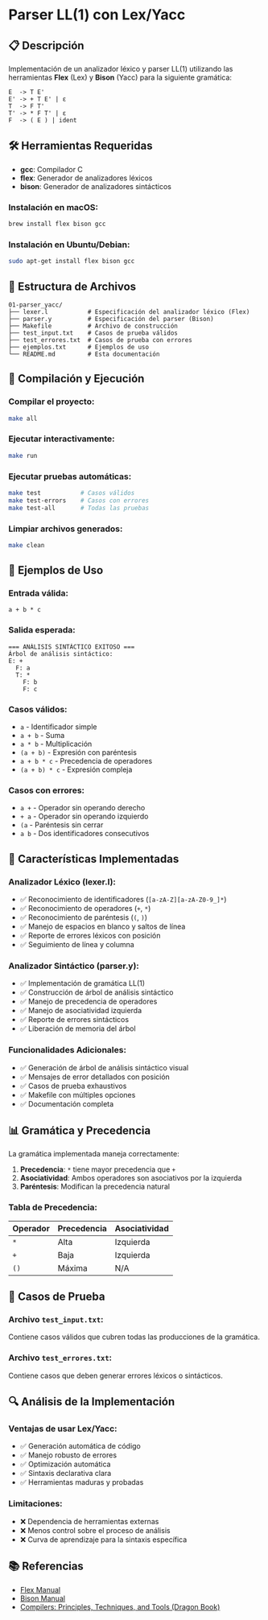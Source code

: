 # Parser LL(1) con Lex/Yacc

## 📋 Descripción

Implementación de un analizador léxico y parser LL(1) utilizando las herramientas **Flex** (Lex) y **Bison** (Yacc) para la siguiente gramática:

```
E  -> T E'
E' -> + T E' | ε
T  -> F T'
T' -> * F T' | ε
F  -> ( E ) | ident
```

## 🛠️ Herramientas Requeridas

- **gcc**: Compilador C
- **flex**: Generador de analizadores léxicos
- **bison**: Generador de analizadores sintácticos

### Instalación en macOS:
```bash
brew install flex bison gcc
```

### Instalación en Ubuntu/Debian:
```bash
sudo apt-get install flex bison gcc
```

## 📁 Estructura de Archivos

```
01-parser_yacc/
├── lexer.l           # Especificación del analizador léxico (Flex)
├── parser.y          # Especificación del parser (Bison)
├── Makefile          # Archivo de construcción
├── test_input.txt    # Casos de prueba válidos
├── test_errores.txt  # Casos de prueba con errores
├── ejemplos.txt      # Ejemplos de uso
└── README.md         # Esta documentación
```

## 🚀 Compilación y Ejecución

### Compilar el proyecto:
```bash
make all
```

### Ejecutar interactivamente:
```bash
make run
```

### Ejecutar pruebas automáticas:
```bash
make test           # Casos válidos
make test-errors    # Casos con errores
make test-all       # Todas las pruebas
```

### Limpiar archivos generados:
```bash
make clean
```

## 📝 Ejemplos de Uso

### Entrada válida:
```
a + b * c
```

### Salida esperada:
```
=== ANÁLISIS SINTÁCTICO EXITOSO ===
Árbol de análisis sintáctico:
E: +
  F: a
  T: *
    F: b
    F: c
```

### Casos válidos:
- `a` - Identificador simple
- `a + b` - Suma
- `a * b` - Multiplicación
- `(a + b)` - Expresión con paréntesis
- `a + b * c` - Precedencia de operadores
- `(a + b) * c` - Expresión compleja

### Casos con errores:
- `a +` - Operador sin operando derecho
- `+ a` - Operador sin operando izquierdo
- `(a` - Paréntesis sin cerrar
- `a b` - Dos identificadores consecutivos

## 🔧 Características Implementadas

### Analizador Léxico (lexer.l):
- ✅ Reconocimiento de identificadores (`[a-zA-Z][a-zA-Z0-9_]*`)
- ✅ Reconocimiento de operadores (`+`, `*`)
- ✅ Reconocimiento de paréntesis (`(`, `)`)
- ✅ Manejo de espacios en blanco y saltos de línea
- ✅ Reporte de errores léxicos con posición
- ✅ Seguimiento de línea y columna

### Analizador Sintáctico (parser.y):
- ✅ Implementación de gramática LL(1)
- ✅ Construcción de árbol de análisis sintáctico
- ✅ Manejo de precedencia de operadores
- ✅ Manejo de asociatividad izquierda
- ✅ Reporte de errores sintácticos
- ✅ Liberación de memoria del árbol

### Funcionalidades Adicionales:
- ✅ Generación de árbol de análisis sintáctico visual
- ✅ Mensajes de error detallados con posición
- ✅ Casos de prueba exhaustivos
- ✅ Makefile con múltiples opciones
- ✅ Documentación completa

## 📊 Gramática y Precedencia

La gramática implementada maneja correctamente:

1. **Precedencia**: `*` tiene mayor precedencia que `+`
2. **Asociatividad**: Ambos operadores son asociativos por la izquierda
3. **Paréntesis**: Modifican la precedencia natural

### Tabla de Precedencia:
| Operador | Precedencia | Asociatividad |
|----------|-------------|---------------|
| `*`      | Alta        | Izquierda     |
| `+`      | Baja        | Izquierda     |
| `()`     | Máxima      | N/A           |

## 🧪 Casos de Prueba

### Archivo `test_input.txt`:
Contiene casos válidos que cubren todas las producciones de la gramática.

### Archivo `test_errores.txt`:
Contiene casos que deben generar errores léxicos o sintácticos.

## 🔍 Análisis de la Implementación

### Ventajas de usar Lex/Yacc:
- ✅ Generación automática de código
- ✅ Manejo robusto de errores
- ✅ Optimización automática
- ✅ Sintaxis declarativa clara
- ✅ Herramientas maduras y probadas

### Limitaciones:
- ❌ Dependencia de herramientas externas
- ❌ Menos control sobre el proceso de análisis
- ❌ Curva de aprendizaje para la sintaxis específica

## 📚 Referencias

- [Flex Manual](https://westes.github.io/flex/manual/)
- [Bison Manual](https://www.gnu.org/software/bison/manual/)
- [Compilers: Principles, Techniques, and Tools (Dragon Book)](https://en.wikipedia.org/wiki/Compilers:_Principles,_Techniques,_and_Tools)